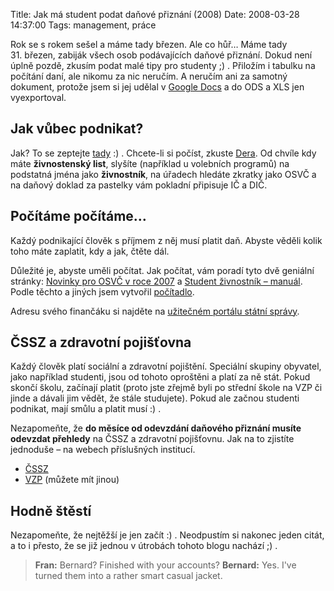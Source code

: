 Title: Jak má student podat daňové přiznání (2008)
Date: 2008-03-28 14:37:00
Tags: management, práce

Rok se s rokem sešel a máme tady březen. Ale co hůř… Máme tady 31. březen, zabiják všech osob podávajících daňové přiznání. Dokud není úplně pozdě, zkusím podat malé tipy pro studenty ;) . Přiložím i tabulku na počítání daní, ale nikomu za nic neručím. A neručím ani za samotný dokument, protože jsem si jej udělal v [Google Docs](http://docs.google.com/) a do ODS a XLS jen vyexportoval.

## Jak vůbec podnikat?

Jak? To se zeptejte [tady](http://jakpodnikat.cz/) :) . Chcete-li si počíst, zkuste [Dera](http://dero.name/weblog/zivnostensky-list-brno/). Od chvíle kdy máte **živnostenský list**, slyšíte (například u volebních programů) na podstatná jména jako **živnostník**, na úřadech hledáte zkratky jako OSVČ a na daňový doklad za pastelky vám pokladní připisuje IČ a DIČ.

## Počítáme počítáme…

Každý podnikající člověk s příjmem z něj musí platit daň. Abyste věděli kolik toho máte zaplatit, kdy a jak, čtěte dál.

Důležité je, abyste uměli počítat. Jak počítat, vám poradí tyto dvě geniální stránky: [Novinky pro OSVČ v roce 2007](http://www.beruna.cz/rs/index.php?text=109-novinky-pro-osvc-v-roce-2007) a [Student živnostník – manuál](http://www.euroekonom.cz/podnikani-student2.php). Podle těchto a jiných jsem vytvořil [počítadlo](files/dane.zip).

Adresu svého finančáku si najděte na [užitečném portálu státní správy](http://portal.gov.cz/).

## ČSSZ a zdravotní pojišťovna

Každý člověk platí sociální a zdravotní pojištění. Speciální skupiny obyvatel, jako například studenti, jsou od tohoto oproštěni a platí za ně stát. Pokud skončí školu, začínají platit (proto jste zřejmě byli po střední škole na VZP či jinde a dávali jim vědět, že stále studujete). Pokud ale začnou studenti podnikat, mají smůlu a platit musí :) .

Nezapomeňte, že **do měsíce od odevzdání daňového přiznání musíte odevzdat přehledy** na ČSSZ a zdravotní pojišťovnu. Jak na to zjistíte jednoduše – na webech příslušných institucí.

-   [ČSSZ](http://cms.cssz.cz/cz/osoby-samostatne-vydelecne-cinne/platba-pojistneho/prehled-o-prijmech-a-vydajich.htm)
-   [VZP](http://www.vzp.cz/cms/internet/cz/Platci/OSVC/Prehled_o_prijmech_a_vydajich/) (můžete mít jinou)

## Hodně štěstí

Nezapomeňte, že nejtěžší je jen začít :) . Neodpustím si nakonec jeden citát, a to i přesto, že se již jednou v útrobách tohoto blogu nachází ;) .

> **Fran:** Bernard? Finished with your accounts?
> **Bernard:** Yes. I've turned them into a rather smart casual
> jacket.